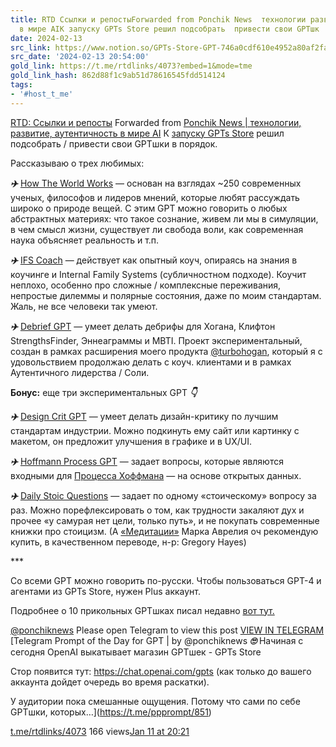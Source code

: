 ```yaml
---
title: RTD Ссылки и репостыForwarded from Ponchik News  технологии развитие аутентичность
  в мире AIК запуску GPTs Store решил подсобрать  привести свои GPTшк
date: 2024-02-13
src_link: https://www.notion.so/GPTs-Store-GPT-746a0cdf610e4952a80af2fab7adb699
src_date: '2024-02-13 20:54:00'
gold_link: https://t.me/rtdlinks/4073?embed=1&mode=tme
gold_link_hash: 862d88f1c9ab51d78616545fdd514124
tags:
- '#host_t_me'
---
```



[RTD: Ссылки и репосты](https://t.me/rtdlinks)
Forwarded from [Ponchik News | технологии, развитие, аутентичность в мире AI](https://t.me/ponchiknews/1788)
К [запуску GPTs Store](https://t.me/ppprompt/851) решил подсобрать / привести свои GPTшки в порядок.  
  
Рассказываю о трех любимых:  
  
***✈️*** [How The World Works](https://chat.openai.com/g/g-mu1b334GZ-the-world-how-to) — основан на взглядах ~250 современных ученых, философов и лидеров мнений, которые любят рассуждать широко о природе вещей. С этим GPT можно говорить о любых абстрактных материях: что такое сознание, живем ли мы в симуляции, в чем смысл жизни, существует ли свобода воли, как современная наука объясняет реальность и т.п.  
  
***✈️*** [IFS Coach](https://chat.openai.com/g/g-30h9MTwn4-ifs-coach) — действует как опытный коуч, опираясь на знания в коучинге и Internal Family Systems (субличностном подходе). Коучит неплохо, особенно про сложные / комплексные переживания, непростые дилеммы и полярные состояния, даже по моим стандартам. Жаль, не все человеки так умеют.  
  
***✈️*** [Debrief GPT](https://chat.openai.com/g/g-hwJCbZETa-debrief-gpt) — умеет делать дебрифы для Хогана, Клифтон StrengthsFinder, Эннеаграммы и MBTI. Проект экспериментальный, создан в рамках расширения моего продукта [@turbohogan](https://t.me/turbohogan), который я с удовольствием продолжаю делать с коуч. клиентами и в рамках Аутентичного лидерства / Соли.  
  
**Бонус:** еще три экспериментальных GPT ***👇***  
  
***✈️*** [Design Crit GPT](https://chat.openai.com/g/g-c2t2FN29W-design-crit-partner) — умеет делать дизайн-критику по лучшим стандартам индустрии. Можно подкинуть ему сайт или картинку с макетом, он предложит улучшения в графике и в UX/UI.  
  
***✈️*** [Hoffmann Process GPT](https://chat.openai.com/g/g-EgBA8Q196-hoffman-process-questions) — задает вопросы, которые являются входными для [Процесса Хоффмана](https://t.me/ponchiknews/1630) — на основе открытых данных.  
  
***✈️*** [Daily Stoic Questions](https://chat.openai.com/g/g-bs84rsEkc-daily-stoic-questions) — задает по одному «стоическому» вопросу за раз. Можно порефлексировать о том, как трудности закаляют дух и прочее «у самурая нет цели, только путь», и не покупать современные книжки про стоицизм. (А [«Медитации»](https://netdogg.livejournal.com/369745.html) Марка Аврелия оч рекомендую купить, в качественном переводе, н-р: Gregory Hayes)  
  
\*\*\*  
  
Со всеми GPT можно говорить по-русски. Чтобы пользоваться GPT-4 и агентами из GPTs Store, нужен Plus аккаунт.   
  
Подробнее о 10 прикольных GPTшках писал недавно [вот тут.](https://t.me/ppprompt/840)  
  
[@ponchiknews](https://t.me/ponchiknews)
Please open Telegram to view this post
[VIEW IN TELEGRAM](https://t.me/rtdlinks/4073)
[Telegram
Prompt of the Day for GPT | by @ponchiknews
***🙄*** Начиная с сегодня OpenAI выкатывает магазин GPTшек - GPTs Store  
  
Стор появится тут: https://chat.openai.com/gpts (как только до вашего аккаунта дойдет очередь во время раскатки).  
  
У аудитории пока смешанные ощущения. Потому что сами по себе GPTшки, которых…](https://t.me/ppprompt/851)

[t.me/rtdlinks/4073](https://t.me/rtdlinks/4073)
166 views[Jan 11 at 20:21](https://t.me/rtdlinks/4073)